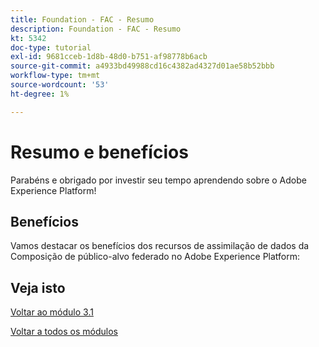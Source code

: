 ```yaml
---
title: Foundation - FAC - Resumo
description: Foundation - FAC - Resumo
kt: 5342
doc-type: tutorial
exl-id: 9681cceb-1d8b-48d0-b751-af98778b6acb
source-git-commit: a4933bd49988cd16c4382ad4327d01ae58b52bbb
workflow-type: tm+mt
source-wordcount: '53'
ht-degree: 1%

---
```


# Resumo e benefícios

Parabéns e obrigado por investir seu tempo aprendendo sobre o Adobe Experience Platform!

## Benefícios

Vamos destacar os benefícios dos recursos de assimilação de dados da Composição de público-alvo federado no Adobe Experience Platform:


## Veja isto

[Voltar ao módulo 3.1](./fac.md)

[Voltar a todos os módulos](../../../overview.md)

